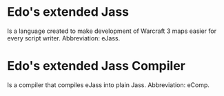 # Edo's extended Jass
Is a language created to make development of Warcraft 3 maps easier for every script writer.
Abbreviation: eJass.

# Edo's extended Jass Compiler
Is a compiler that compiles eJass into plain Jass.
Abbreviation: eComp.

